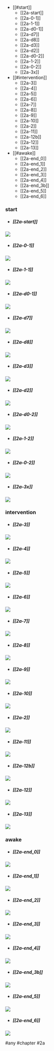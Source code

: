 <!--toc:start-->
  - [[#start]]
    - [[2a-start]]
    - [[2a-0-1]]
    - [[2a-1-1]]
    - [[2a-d0-1]]
    - [[2a-d7]]
    - [[2a-d8]]
    - [[2a-d3]]
    - [[2a-d2]]
    - [[2a-d0-2]]
    - [[2a-1-2]]
    - [[2a-0-2]]
    - [[2a-3x]]
  - [[#intervention]]
    - [[2a-3]]
    - [[2a-4]]
    - [[2a-5]]
    - [[2a-6]]
    - [[2a-7]]
    - [[2a-8]]
    - [[2a-9]]
    - [[2a-10]]
    - [[2a-2]]
    - [[2a-11]]
    - [[2a-12b]]
    - [[2a-12]]
    - [[2a-13]]
  - [[#awake]]
    - [[2a-end_0]]
    - [[2a-end_1]]
    - [[2a-end_2]]
    - [[2a-end_3]]
    - [[2a-end_4]]
    - [[2a-end_3b]]
    - [[2a-end_5]]
    - [[2a-end_6]]
<!--toc:end-->

### start
* ##### [[2a-start]]
![](https://berrycamp.github.io/img/celeste/previews/site/a/start.png)

* ##### [[2a-0-1]]
![](https://berrycamp.github.io/img/celeste/previews/site/a/0.png)

* ##### [[2a-1-1]]
![](https://berrycamp.github.io/img/celeste/previews/site/a/1.png)

* ##### [[2a-d0-1]]
![](https://berrycamp.github.io/img/celeste/previews/site/a/d0.png)

* ##### [[2a-d7]]
![](https://berrycamp.github.io/img/celeste/previews/site/a/d7.png)

* ##### [[2a-d8]]
![](https://berrycamp.github.io/img/celeste/previews/site/a/d8.png)

* ##### [[2a-d3]]
![](https://berrycamp.github.io/img/celeste/previews/site/a/d3.png)

* ##### [[2a-d2]]
![](https://berrycamp.github.io/img/celeste/previews/site/a/d2.png)

* ##### [[2a-d0-2]]
![](https://berrycamp.github.io/img/celeste/previews/site/a/d0.png)

* ##### [[2a-1-2]]
![](https://berrycamp.github.io/img/celeste/previews/site/a/1.png)

* ##### [[2a-0-2]]
![](https://berrycamp.github.io/img/celeste/previews/site/a/0.png)

* ##### [[2a-3x]]
![](https://berrycamp.github.io/img/celeste/previews/site/a/3x.png)

### intervention
* ##### [[2a-3]]
![](https://berrycamp.github.io/img/celeste/previews/site/a/3.png)

* ##### [[2a-4]]
![](https://berrycamp.github.io/img/celeste/previews/site/a/4.png)

* ##### [[2a-5]]
![](https://berrycamp.github.io/img/celeste/previews/site/a/5.png)

* ##### [[2a-6]]
![](https://berrycamp.github.io/img/celeste/previews/site/a/6.png)

* ##### [[2a-7]]
![](https://berrycamp.github.io/img/celeste/previews/site/a/7.png)

* ##### [[2a-8]]
![](https://berrycamp.github.io/img/celeste/previews/site/a/8.png)

* ##### [[2a-9]]
![](https://berrycamp.github.io/img/celeste/previews/site/a/9.png)

* ##### [[2a-10]]
![](https://berrycamp.github.io/img/celeste/previews/site/a/10.png)

* ##### [[2a-2]]
![](https://berrycamp.github.io/img/celeste/previews/site/a/2.png)

* ##### [[2a-11]]
![](https://berrycamp.github.io/img/celeste/previews/site/a/11.png)

* ##### [[2a-12b]]
![](https://berrycamp.github.io/img/celeste/previews/site/a/12b.png)

* ##### [[2a-12]]
![](https://berrycamp.github.io/img/celeste/previews/site/a/12.png)

* ##### [[2a-13]]
![](https://berrycamp.github.io/img/celeste/previews/site/a/13.png)

### awake
* ##### [[2a-end_0]]
![](https://berrycamp.github.io/img/celeste/previews/site/a/end_0.png)

* ##### [[2a-end_1]]
![](https://berrycamp.github.io/img/celeste/previews/site/a/end_1.png)

* ##### [[2a-end_2]]
![](https://berrycamp.github.io/img/celeste/previews/site/a/end_2.png)

* ##### [[2a-end_3]]
![](https://berrycamp.github.io/img/celeste/previews/site/a/end_3.png)

* ##### [[2a-end_4]]
![](https://berrycamp.github.io/img/celeste/previews/site/a/end_4.png)

* ##### [[2a-end_3b]]
![](https://berrycamp.github.io/img/celeste/previews/site/a/end_3b.png)

* ##### [[2a-end_5]]
![](https://berrycamp.github.io/img/celeste/previews/site/a/end_5.png)

* ##### [[2a-end_6]]
![](https://berrycamp.github.io/img/celeste/previews/site/a/end_6.png)


#any #chapter #2a
